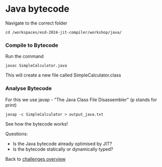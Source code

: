 # Java bytecode

Navigate to the correct folder

    cd /workspaces/esd-2024-jit-compiler/workshop/java/

### Compile to Bytecode
Run the command

    javac SimpleCalculator.java

This will create a new file called SimpleCalculator.class

### Analyse Bytecode
For this we use javap - "The Java Class File Disassembler" (p stands for print)

    javap -c SimpleCalculator > output_java.txt

See how the bytecode works!

Questions:
* Is the Java bytecode already optimised by JIT?
* Is the bytecode statically or dynamically typed?

Back to [challenges overview](/README.md)